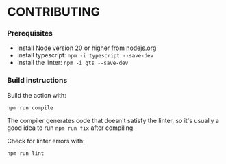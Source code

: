 # CONTRIBUTING

### Prerequisites

- Install Node version 20 or higher from [nodejs.org](https://nodejs.org/en/download/)
- Install typescript: `npm -i typescript --save-dev`
- Install the linter: `npm -i gts --save-dev`

### Build instructions

Build the action with:

```
npm run compile
```

The compiler generates code that doesn't satisfy the linter, so it's usually a
good idea to run `npm run fix` after compiling.

Check for linter errors with: 

```
npm run lint
```
